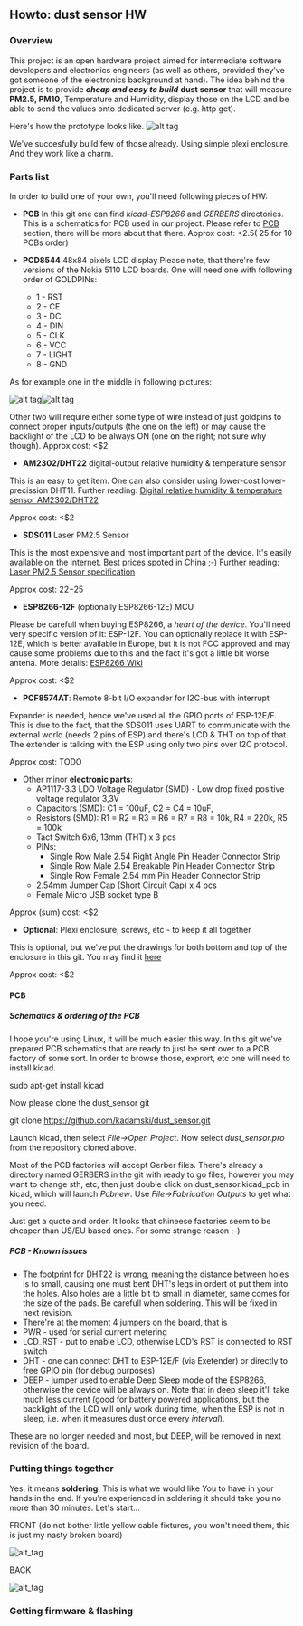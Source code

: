 ## Howto: dust sensor HW

### Overview

This project is an open hardware project aimed for intermediate software developers and electronics engineers (as well as others, provided they've got someone of the electronics background at hand).
The idea behind the project is to provide _**cheap and easy to build**_ **dust sensor** that will measure **PM2.5, PM10**, Temperature and Humidity, display those on the LCD and be able to send the values onto dedicated server (e.g. http get).

Here's how the prototype looks like. 
![alt tag](https://cloud.githubusercontent.com/assets/10147619/21928626/397b864e-d98c-11e6-9f66-f164af51738c.JPG)

We've succesfully build few of those already. Using simple plexi enclosure. And they work like a charm.

### Parts list

In order to build one of your own, you'll need following pieces of HW:
* **PCB**
In this git one can find _kicad-ESP8266_ and _GERBERS_ directories. This is a schematics for PCB used in our project.
Please refer to [PCB](#pcb) section, there will be more about that there.
Approx cost: <$2.5 (~$25 for 10 PCBs order)

* **PCD8544** 48x84 pixels LCD display
Please note, that there're few versions of the Nokia 5110 LCD boards. One will need one with following order of GOLDPINs:
  * 1 - RST
  * 2 - CE
  * 3 - DC
  * 4 - DIN
  * 5 - CLK
  * 6 - VCC
  * 7 - LIGHT
  * 8 - GND
  
As for example one in the middle in following pictures:

![alt tag](https://cloud.githubusercontent.com/assets/10147619/21932079/f943a77e-d99e-11e6-88c7-9158d813aa13.JPG)![alt tag](https://cloud.githubusercontent.com/assets/10147619/21932080/f9446934-d99e-11e6-8685-cffce7c85ccd.JPG)

Other two will require either some type of wire instead of just goldpins to connect proper inputs/outputs (the one on the left) or may cause the backlight of the LCD to be always ON (one on the right; not sure why though).
Approx cost: <$2

* **AM2302/DHT22** digital-output relative humidity & temperature sensor

 This is an easy to get item. One can also consider using lower-cost lower-precission DHT11. 
 Further reading: [Digital relative humidity & temperature sensor AM2302/DHT22](https://cdn-shop.adafruit.com/datasheets/Digital+humidity+and+temperature+sensor+AM2302.pdf)
 
 Approx cost: <$2

* **SDS011** Laser PM2.5 Sensor

 This is the most expensive and most important part of the device. It's easily available on the internet. Best prices spoted in China ;-) 
 Further reading: [Laser PM2.5 Sensor specification](http://inovafitness.com/software/SDS011%20laser%20PM2.5%20sensor%20specification-V1.3.pdf)
 
 Approx cost: $22-$25
 
* **ESP8266-12F** (optionally ESP8266-12E) MCU

 Please be carefull when buying ESP8266, a _heart of the device_. You'll need very specific version of it: ESP-12F. You can optionally replace it with ESP-12E, which is better available in Europe, but it is not FCC approved and may cause some problems due to this and the fact it's got a little bit worse antena. More details: [ESP8266 Wiki](https://en.wikipedia.org/wiki/ESP8266)
 
 Approx cost: <$2
 
* **PCF8574AT**: Remote 8-bit I/O expander for I2C-bus with interrupt

 Expander is needed, hence we've used all the GPIO ports of ESP-12E/F. This is due to the fact, that the SDS011 uses UART to communicate with the external world (needs 2 pins of ESP) and there's LCD & THT on top of that. The extender is talking with the ESP using only two pins over I2C protocol.
 
 Approx cost: TODO
 
* Other minor **electronic parts**: 
  * AP1117-3.3 LDO Voltage Regulator (SMD) - Low drop fixed positive voltage regulator 3,3V
  * Capacitors (SMD): C1 = 100uF, C2 = C4 = 10uF, 
  * Resistors (SMD): R1 = R2 = R3 = R6 = R7 = R8 = 10k, R4 = 220k, R5 = 100k 
  * Tact Switch 6x6, 13mm (THT) x 3 pcs
  * PINs: 
    * Single Row Male 2.54 Right Angle Pin Header Connector Strip
    * Single Row Male 2.54 Breakable Pin Header Connector Strip
    * Single Row Female 2.54 mm Pin Header Connector Strip
  * 2.54mm Jumper Cap (Short Circuit Cap) x 4 pcs
  * Female Micro USB socket type B
    
 Approx (sum) cost: <$2

* **Optional**: Plexi enclosure, screws, etc - to keep it all together

 This is optional, but we've put the drawings for both bottom and top of the enclosure in this git. You may find it [here](https://github.com/kadamski/dust_sensor/tree/master/enclosure)
 
 Approx cost: <$2

#### PCB

##### Schematics & ordering of the PCB

I hope you're using Linux, it will be much easier this way. In this git we've prepared PCB schematics that are ready to just be sent over to a PCB factory of some sort. In order to browse those, exprort, etc one will need to install kicad.

  sudo apt-get install kicad

Now please clone the dust_sensor git

  git clone https://github.com/kadamski/dust_sensor.git

Launch kicad, then select _File->Open Project_. Now select _dust_sensor.pro_ from the repository cloned above.

Most of the PCB factories will accept Gerber files. There's already a directory named GERBERS in the git with ready to go files, however you may want to change sth, etc, then just double click on dust_sensor.kicad_pcb in kicad, which will launch _Pcbnew_. Use _File->Fabrication Outputs_ to get what you need.

Just get a quote and order. It looks that chineese factories seem to be cheaper than US/EU based ones. For some strange reason ;-)

##### PCB - Known issues

* The footprint for DHT22 is wrong, meaning the distance between holes is to small, causing one must bent DHT's legs in ordert ot put them into the holes. Also holes are a little bit to small in diameter, same comes for the size of the pads. Be carefull when soldering. This will be fixed in next revision.
* There're at the moment 4 jumpers on the board, that is
 * PWR - used for serial current metering
 * LCD_RST - put to enable LCD, otherwise LCD's RST is connected to RST switch
 * DHT - one can connect DHT to ESP-12E/F (via Exetender) or directly to free GPIO pin (for debug purposes)
 * DEEP - jumper used to enable Deep Sleep mode of the ESP8266, otherwise the device will be always on. Note that in deep sleep it'll take much less current (good for battery powered applications, but the backlight of the LCD will only work during time, when the ESP is not in sleep, i.e. when it measures dust once every _interval_).
 
 These are no longer needed and most, but DEEP, will be removed in next revision of the board.

### Putting things together

Yes, it means **soldering**. This is what we would like You to have in your hands in the end. If you're experienced in soldering it should take you no more than 30 minutes. Let's start...

FRONT (do not bother little yellow cable fixtures, you won't need them, this is just my nasty broken board)

![alt_tag](https://cloud.githubusercontent.com/assets/10147619/21928621/39541596-d98c-11e6-9827-883c0ca2633f.JPG)

BACK

![alt_tag](https://cloud.githubusercontent.com/assets/10147619/21928620/395327ee-d98c-11e6-9f6a-5046345e58fc.JPG)

### Getting firmware & flashing
